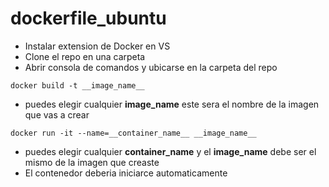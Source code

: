 # dockerfile_ubuntu

+ Instalar extension de Docker en VS
+ Clone el repo en una carpeta
+ Abrir consola de comandos y ubicarse en la carpeta del repo

```
docker build -t __image_name__
```
+ puedes elegir cualquier __image_name__ este sera el nombre de la imagen que vas a crear

```
docker run -it --name=__container_name__ __image_name__
```
+ puedes elegir cualquier __container_name__ y el __image_name__ debe ser el mismo de la imagen que creaste
+ El contenedor deberia iniciarce automaticamente